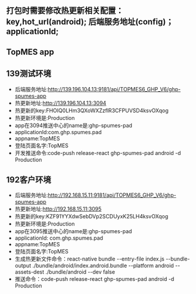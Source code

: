 ## 打包时需要修改热更新相关配置：key,hot_url(android); 后端服务地址(config)；applicationId;

## TopMES app
## 139测试环境
* 后端服务地址:http://139.196.104.13:9181/api/TOPMES6_GHP_V6/ghp-spumes-app
* 热更新地址:http://139.196.104.13:3094
* 热更新的key:FHOIQ0LHm3QXoWXZzflR3CFPUVSD4ksvOXqog  
* 热更新环境是:Production
* app在3094推送中心的name是:ghp-spumes-pad
* applicationId:com.ghp.spumes.pad
* appname:TopMES
* 登陆页面名字:TopMES
* 开发推送命令:code-push release-react ghp-spumes-pad android -d Production

## 192客户环境
* 后端服务地址:http://192.168.15.11:9181/api/TOPMES6_GHP_V6/ghp-spumes-app
* 热更新地址:http://192.168.15.11:3095
* 热更新的key:KZF91YYXdwSebDVp2SCDUyxK25LH4ksvOXqog
* 热更新环境是:Production
* app在3095推送中心的name是:ghp-spumes-pad
* applicationId: com.ghp.spumes.pad
* appname:TopMES
* 登陆页面名字:TopMES
* 生成热更新文件命令：react-native bundle --entry-file index.js --bundle-output ./bundle/android/index.android.bundle --platform android --assets-dest ./bundle/android --dev false
* 推送命令：code-push release-react ghp-spumes-pad android -d Production